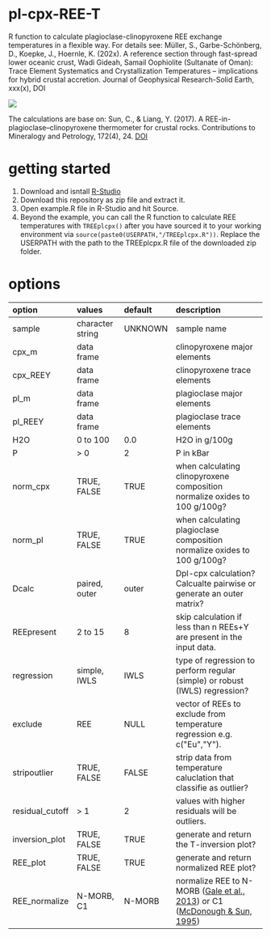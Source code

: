 # pl-cpx-REE-T
R function to calculate plagioclase-clinopyroxene REE exchange temperatures in a flexible way.
For details see: Müller, S., Garbe-Schönberg, D., Koepke, J., Hoernle, K. (202x). A reference section through fast-spread lower oceanic crust, Wadi Gideah, Samail Oophiolite (Sultanate of Oman): Trace Element Systematics and Crystallization Temperatures – implications for hybrid crustal accretion. Journal of Geophysical Research-Solid Earth, xxx(x), DOI

![](https://raw.githubusercontent.com/thewoodsofcoding/pl-cpx-REE-T/main/img/inversion.jpg)

The calculations are base on: Sun, C., & Liang, Y. (2017). A REE-in-plagioclase–clinopyroxene thermometer for crustal rocks. Contributions to Mineralogy and Petrology, 172(4), 24. [DOI](http://doi.org/10.1007/s00410-016-1326-9)

# getting started
1. Download and isntall [R-Studio](https://www.rstudio.com/products/rstudio/download/)
2. Download this repository as zip file and extract it.
3. Open example.R file in R-Studio and hit Source.
4. Beyond the example, you can call the R function to calculate REE temperatures with `TREEplcpx()` after you have sourced it to your working environment via `source(paste0(USERPATH,"/TREEplcpx.R"))`. Replace the USERPATH with the path to the TREEplcpx.R file of the downloaded zip folder.

# options
| option          | values           |default    | description                                                                  
|:----------------|:-----------------|:----------|:-----------------------------------------------------------------------------|
| sample          | character string | UNKNOWN   | sample name                                                                  
| cpx_m           | data frame       |           | clinopyroxene major elements                                                 
| cpx_REEY        | data frame       |           | clinopyroxene trace elements                                                 
| pl_m            | data frame       |           | plagioclase major elements                                                   
| pl_REEY         | data frame       |           | plagioclase trace elements                                                   
| H2O             | 0 to 100         | 0.0       | H2O in g/100g                                                                
| P               | > 0              | 2         | P in kBar                                                                    
| norm_cpx        | TRUE, FALSE      | TRUE      | when calculating clinopyroxene composition normalize oxides to 100 g/100g?   
| norm_pl         | TRUE, FALSE      | TRUE      | when calculating plagioclase composition normalize oxides to 100 g/100g?     
| Dcalc           | paired, outer    | outer     | Dpl-cpx calculation? Calcualte pairwise or generate an outer matrix?         
| REEpresent      | 2 to 15          | 8         | skip calculation if less than n REEs+Y are present in the input data.         
| regression      | simple, IWLS     | IWLS      | type of regression to perform regular (simple) or robust (IWLS) regression?
| exclude         | REE              | NULL      | vector of REEs to exclude from temperature regression e.g. c("Eu","Y").
| stripoutlier    | TRUE, FALSE      | FALSE     | strip data from temperature caluclation that classifie as outlier?
| residual_cutoff | > 1              | 2         | values with higher residuals will be outliers.
| inversion_plot  | TRUE, FALSE      | TRUE      | generate and return the T-inversion plot?
| REE_plot        | TRUE, FALSE      | TRUE      | generate and return normalized REE plot?
| REE_normalize   | N-MORB, C1       | N-MORB    | normalize REE to N-MORB ([Gale et al., 2013](http://doi.org/10.1029/2012GC004334)) or C1 ([McDonough & Sun, 1995](http://doi.org/10.1016/0009-2541(94)00140-4))
